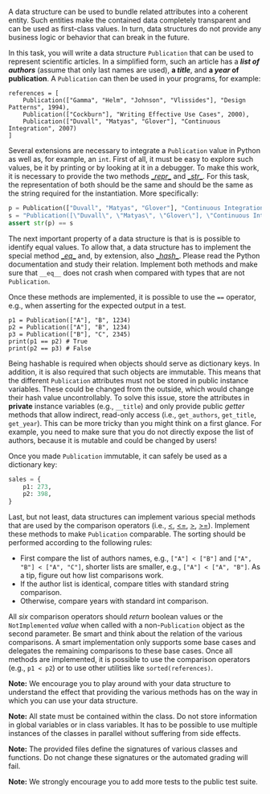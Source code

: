 A data structure can be used to bundle related attributes into a coherent entity. Such entities make the contained data completely transparent and can be used as first-class values. In turn, data structures do not provide any business logic or behavior that can break in the future.

In this task, you will write a data structure `Publication` that can be used to represent scientific articles. In a simplified form, such an article has a ***list of authors*** (assume that only last names are used), **a *title***, and **a *year* of publication**. A `Publication` can then be used in your programs, for example:

    references = [
        Publication(["Gamma", "Helm", "Johnson", "Vlissides"], "Design Patterns", 1994),
        Publication(["Cockburn"], "Writing Effective Use Cases", 2000),
        Publication(["Duvall", "Matyas", "Glover"], "Continuous Integration", 2007)
    ]

Several extensions are necessary to integrate a `Publication` value in Python as well as, for example, an `int`. First of all, it must be easy to explore such values, be it by printing or by looking at it in a debugger. To make this work, it is necessary to provide the two methods [\__repr__](https://docs.python.org/3.5/reference/datamodel.html#object.__repr__) and [\__str__](https://docs.python.org/3.5/reference/datamodel.html#object.__str__). For this task, the representation of both should be the same and should be the same as the string required for the instantiation. More specifically:

```python
p = Publication(["Duvall", "Matyas", "Glover"], "Continuous Integration", 2007)
s = "Publication([\"Duvall\", \"Matyas\", \"Glover\"], \"Continuous Integration\", 2007)"
assert str(p) == s
```

The next important property of a data structure is that is is possible to identify equal values. To allow that, a data structure has to implement the special method [\__eq__](https://docs.python.org/3.5/reference/datamodel.html#object.\_\_eq\_\_) and, by extension, also [\__hash__](https://docs.python.org/3.5/reference/datamodel.html#object.__hash__). Please read the Python documentation and study their relation. Implement both methods and make sure that `__eq__` does not crash when compared with types that are not `Publication`.

Once these methods are implemented, it is possible to use the `==` operator, e.g., when asserting for the expected output in a test.

    p1 = Publication(["A"], "B", 1234)
    p2 = Publication(["A"], "B", 1234)
    p3 = Publication(["B"], "C", 2345)
    print(p1 == p2) # True
    print(p2 == p3) # False

Being hashable is required when objects should serve as dictionary keys. In addition, it is also required that such objects are immutable. This means that the different `Publication` attributes must not be stored in public instance variables. These could be changed from the outside, which would change their hash value uncontrollably. To solve this issue, store the attributes in **private** instance variables (e.g., `__title`) and only provide public *getter* methods that allow indirect, read-only access (i.e., `get_authors`, `get_title`, `get_year`). This can be more tricky than you might think on a first glance. For example, you need to make sure that you do not directly expose the list of authors, because it is mutable and could be changed by users!

Once you made `Publication` immutable, it can safely be used as a dictionary key:

```python
sales = {
	p1: 273,
	p2: 398,
}
```

Last, but not least, data structures can implement various special methods that are used by the comparison operators (i.e., [<](https://docs.python.org/3.5/reference/datamodel.html#object.__lt__), [<=](https://docs.python.org/3.5/reference/datamodel.html#object.__le__), [>](https://docs.python.org/3.5/reference/datamodel.html#object.__gt__), [>=](https://docs.python.org/3.5/reference/datamodel.html#object.__ge__)). Implement these methods to make `Publication` comparable. The sorting should be performed according to the following rules:

* First compare the list of authors names, e.g., `["A"] < ["B"]` and `["A", "B"] < ["A", "C"]`, shorter lists are smaller, e.g., `["A"] < ["A", "B"]`. As a tip, figure out how list comparisons work.
* If the author list is identical, compare titles with standard string comparison.
* Otherwise, compare years with standard int comparison.

All *six* comparison operators should *return* boolean values or the `NotImplemented` *value* when called with a non-`Publication` object as the second parameter. Be smart and think about the relation of the various comparisons. A smart implementation only supports some base cases and delegates the remaining comparisons to these base cases. Once all methods are implemented, it is possible to use the comparison operators (e.g., `p1 < p2`) or to use other utilities like `sorted(references)`.

**Note:** We encourage you to play around with your data structure to understand the effect that providing the various methods has on the way in which you can use your data structure.

**Note:** All state must be contained within the class. Do not store information in global variables or in class variables. It has to be possible to use multiple instances of the classes in parallel without suffering from side effects.

**Note:** The provided files define the signatures of various classes and functions. Do not change these signatures or the automated grading will fail.

**Note:** We strongly encourage you to add more tests to the public test suite.


